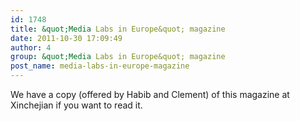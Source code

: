 ```yaml
---
id: 1748
title: &quot;Media Labs in Europe&quot; magazine
date: 2011-10-30 17:09:49
author: 4
group: &quot;Media Labs in Europe&quot; magazine
post_name: media-labs-in-europe-magazine
---
```


We have a copy (offered by Habib and Clement) of this magazine at Xinchejian if you want to read it.